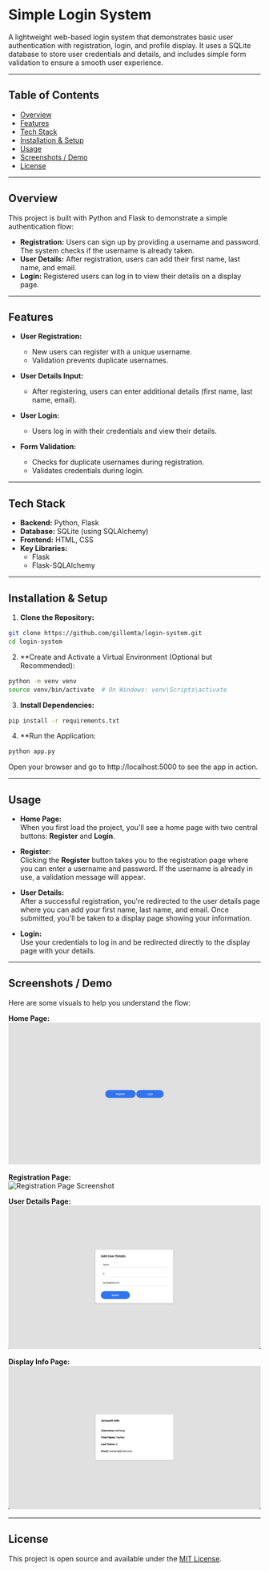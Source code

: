 # Simple Login System

A lightweight web-based login system that demonstrates basic user authentication with registration, login, and profile display. It uses a SQLite database to store user credentials and details, and includes simple form validation to ensure a smooth user experience.

---

## Table of Contents

- [Overview](#overview)
- [Features](#features)
- [Tech Stack](#tech-stack)
- [Installation & Setup](#installation--setup)
- [Usage](#usage)
- [Screenshots / Demo](#screenshots--demo)
- [License](#license)

---

## Overview

This project is built with Python and Flask to demonstrate a simple authentication flow:
- **Registration:** Users can sign up by providing a username and password. The system checks if the username is already taken.
- **User Details:** After registration, users can add their first name, last name, and email.
- **Login:** Registered users can log in to view their details on a display page.

---

## Features

- **User Registration:**  
  - New users can register with a unique username.
  - Validation prevents duplicate usernames.
  
- **User Details Input:**  
  - After registering, users can enter additional details (first name, last name, email).
  
- **User Login:**  
  - Users log in with their credentials and view their details.
  
- **Form Validation:**  
  - Checks for duplicate usernames during registration.
  - Validates credentials during login.

---

## Tech Stack

- **Backend:** Python, Flask  
- **Database:** SQLite (using SQLAlchemy)  
- **Frontend:** HTML, CSS  
- **Key Libraries:**  
  - Flask  
  - Flask-SQLAlchemy

---

## Installation & Setup

1. **Clone the Repository:**

  ```bash
  git clone https://github.com/gillemta/login-system.git
  cd login-system
  ```

2. **Create and Activate a Virtual Environment (Optional but Recommended):

  ```bash
  python -m venv venv
  source venv/bin/activate  # On Windows: venv\Scripts\activate
  ```

3. **Install Dependencies:**

  ```bash
  pip install -r requirements.txt
  ```

4. **Run the Application:

  ```bash
  python app.py
  ```
  Open your browser and go to http://localhost:5000 to see the app in action.

---

## Usage

- **Home Page:**  
  When you first load the project, you'll see a home page with two central buttons: **Register** and **Login**.

- **Register:**  
  Clicking the **Register** button takes you to the registration page where you can enter a username and password. If the username is already in use, a validation message will appear.

- **User Details:**  
  After a successful registration, you're redirected to the user details page where you can add your first name, last name, and email. Once submitted, you'll be taken to a display page showing your information.

- **Login:**  
  Use your credentials to log in and be redirected directly to the display page with your details.

---

## Screenshots / Demo

Here are some visuals to help you understand the flow:

**Home Page:**  
![Home Page Screenshot](assets/home.png)

**Registration Page:**  
![Registration Page Screenshot](assets/registration.pngh)

**User Details Page:**  
![User Details Page Screenshot](assets/user-details.png)

**Display Info Page:**  
![Display Info Page Screenshot](assets/display-info.png)

---

## License

This project is open source and available under the [MIT License](LICENSE).





